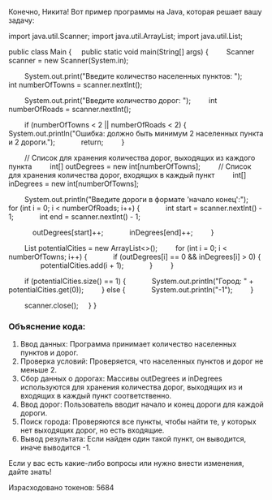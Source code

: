 Конечно, Никита! Вот пример программы на Java, которая решает вашу задачу:

import java.util.Scanner;
import java.util.ArrayList;
import java.util.List;

public class Main {
    public static void main(String\[] args) {
        Scanner scanner = new Scanner(System.in);

        System.out.print("Введите количество населенных пунктов: ");
        int numberOfTowns = scanner.nextInt();

        System.out.print("Введите количество дорог: ");
        int numberOfRoads = scanner.nextInt();

        if (numberOfTowns < 2 || numberOfRoads < 2) {
            System.out.println("Ошибка: должно быть минимум 2 населенных пункта и 2 дороги.");
            return;
        }

        // Список для хранения количества дорог, выходящих из каждого пункта
        int\[] outDegrees = new int\[numberOfTowns];
        // Список для хранения количества дорог, входящих в каждый пункт
        int\[] inDegrees = new int\[numberOfTowns];

        System.out.println("Введите дороги в формате 'начало конец':");
        for (int i = 0; i < numberOfRoads; i++) {
            int start = scanner.nextInt() - 1;
            int end = scanner.nextInt() - 1;

            outDegrees\[start]++;
            inDegrees\[end]++;
        }

        List<Integer> potentialCities = new ArrayList<>();
        for (int i = 0; i < numberOfTowns; i++) {
            if (outDegrees\[i] == 0 && inDegrees\[i] > 0) {
                potentialCities.add(i + 1);
            }
        }

        if (potentialCities.size() == 1) {
            System.out.println("Город: " + potentialCities.get(0));
        } else {
            System.out.println("-1");
        }

        scanner.close();
    }
}


### Объяснение кода:
1. Ввод данных: Программа принимает количество населенных пунктов и дорог.
2. Проверка условий: Проверяется, что населенных пунктов и дорог не меньше 2.
3. Сбор данных о дорогах: Массивы outDegrees и inDegrees используются для хранения количества дорог, выходящих из и входящих в каждый пункт соответственно.
4. Ввод дорог: Пользователь вводит начало и конец дороги для каждой дороги.
5. Поиск города: Проверяются все пункты, чтобы найти те, у которых нет выходящих дорог, но есть входящие.
6. Вывод результата: Если найден один такой пункт, он выводится, иначе выводится -1.

Если у вас есть какие-либо вопросы или нужно внести изменения, дайте знать!

Израсходовано токенов: 5684
